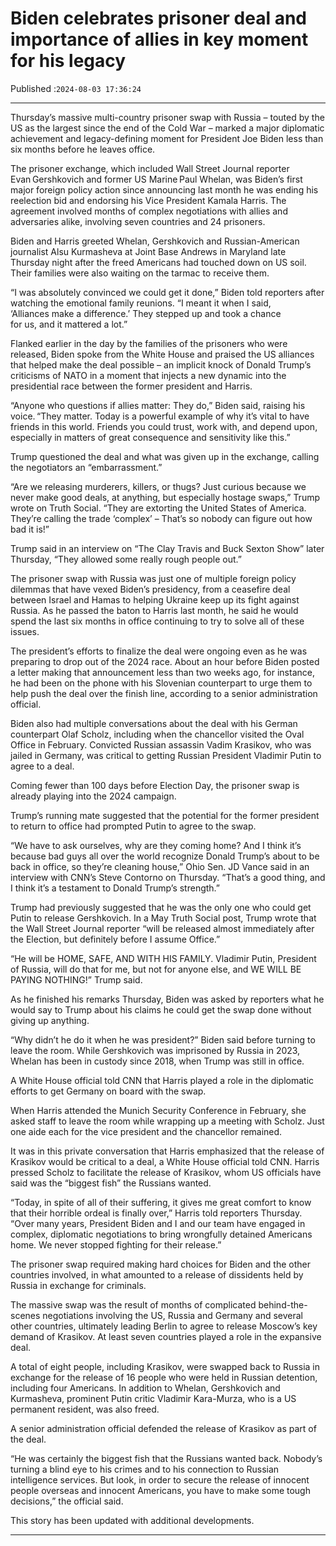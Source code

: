 # Biden celebrates prisoner deal and importance of allies in key moment for his legacy

Published :`2024-08-03 17:36:24`

---

Thursday’s massive multi-country prisoner swap with Russia – touted by the US as the largest since the end of the Cold War – marked a major diplomatic achievement and legacy-defining moment for President Joe Biden less than six months before he leaves office.

The prisoner exchange, which included Wall Street Journal reporter Evan Gershkovich and former US Marine Paul Whelan, was Biden’s first major foreign policy action since announcing last month he was ending his reelection bid and endorsing his Vice President Kamala Harris. The agreement involved months of complex negotiations with allies and adversaries alike, involving seven countries and 24 prisoners.

Biden and Harris greeted Whelan, Gershkovich and Russian-American journalist Alsu Kurmasheva at Joint Base Andrews in Maryland late Thursday night after the freed Americans had touched down on US soil. Their families were also waiting on the tarmac to receive them.

“I was absolutely convinced we could get it done,” Biden told reporters after watching the emotional family reunions. “I meant it when I said, ‘Alliances make a difference.’ They stepped up and took a chance for us, and it mattered a lot.”

Flanked earlier in the day by the families of the prisoners who were released, Biden spoke from the White House and praised the US alliances that helped make the deal possible – an implicit knock of Donald Trump’s criticisms of NATO in a moment that injects a new dynamic into the presidential race between the former president and Harris.

“Anyone who questions if allies matter: They do,” Biden said, raising his voice. “They matter. Today is a powerful example of why it’s vital to have friends in this world. Friends you could trust, work with, and depend upon, especially in matters of great consequence and sensitivity like this.”

Trump questioned the deal and what was given up in the exchange, calling the negotiators an “embarrassment.”

“Are we releasing murderers, killers, or thugs? Just curious because we never make good deals, at anything, but especially hostage swaps,” Trump wrote on Truth Social. “They are extorting the United States of America. They’re calling the trade ‘complex’ – That’s so nobody can figure out how bad it is!”

Trump said in an interview on “The Clay Travis and Buck Sexton Show” later Thursday, “They allowed some really rough people out.”

The prisoner swap with Russia was just one of multiple foreign policy dilemmas that have vexed Biden’s presidency, from a ceasefire deal between Israel and Hamas to helping Ukraine keep up its fight against Russia. As he passed the baton to Harris last month, he said he would spend the last six months in office continuing to try to solve all of these issues.

The president’s efforts to finalize the deal were ongoing even as he was preparing to drop out of the 2024 race. About an hour before Biden posted a letter making that announcement less than two weeks ago, for instance, he had been on the phone with his Slovenian counterpart to urge them to help push the deal over the finish line, according to a senior administration official.

Biden also had multiple conversations about the deal with his German counterpart Olaf Scholz, including when the chancellor visited the Oval Office in February. Convicted Russian assassin Vadim Krasikov, who was jailed in Germany, was critical to getting Russian President Vladimir Putin to agree to a deal.

Coming fewer than 100 days before Election Day, the prisoner swap is already playing into the 2024 campaign.

Trump’s running mate suggested that the potential for the former president to return to office had prompted Putin to agree to the swap.

“We have to ask ourselves, why are they coming home? And I think it’s because bad guys all over the world recognize Donald Trump’s about to be back in office, so they’re cleaning house,” Ohio Sen. JD Vance said in an interview with CNN’s Steve Contorno on Thursday. “That’s a good thing, and I think it’s a testament to Donald Trump’s strength.”

Trump had previously suggested that he was the only one who could get Putin to release Gershkovich. In a May Truth Social post, Trump wrote that the Wall Street Journal reporter “will be released almost immediately after the Election, but definitely before I assume Office.”

“He will be HOME, SAFE, AND WITH HIS FAMILY. Vladimir Putin, President of Russia, will do that for me, but not for anyone else, and WE WILL BE PAYING NOTHING!” Trump said.

As he finished his remarks Thursday, Biden was asked by reporters what he would say to Trump about his claims he could get the swap done without giving up anything.

“Why didn’t he do it when he was president?” Biden said before turning to leave the room. While Gershkovich was imprisoned by Russia in 2023, Whelan has been in custody since 2018, when Trump was still in office.

A White House official told CNN that Harris played a role in the diplomatic efforts to get Germany on board with the swap.

When Harris attended the Munich Security Conference in February, she asked staff to leave the room while wrapping up a meeting with Scholz. Just one aide each for the vice president and the chancellor remained.

It was in this private conversation that Harris emphasized that the release of Krasikov would be critical to a deal, a White House official told CNN. Harris pressed Scholz to facilitate the release of Krasikov, whom US officials have said was the “biggest fish” the Russians wanted.

“Today, in spite of all of their suffering, it gives me great comfort to know that their horrible ordeal is finally over,” Harris told reporters Thursday. “Over many years, President Biden and I and our team have engaged in complex, diplomatic negotiations to bring wrongfully detained Americans home. We never stopped fighting for their release.”

The prisoner swap required making hard choices for Biden and the other countries involved, in what amounted to a release of dissidents held by Russia in exchange for criminals.

The massive swap was the result of months of complicated behind-the-scenes negotiations involving the US, Russia and Germany and several other countries, ultimately leading Berlin to agree to release Moscow’s key demand of Krasikov. At least seven countries played a role in the expansive deal.

A total of eight people, including Krasikov, were swapped back to Russia in exchange for the release of 16 people who were held in Russian detention, including four Americans. In addition to Whelan, Gershkovich and Kurmasheva, prominent Putin critic Vladimir Kara-Murza, who is a US permanent resident, was also freed.

A senior administration official defended the release of Krasikov as part of the deal.

“He was certainly the biggest fish that the Russians wanted back. Nobody’s turning a blind eye to his crimes and to his connection to Russian intelligence services. But look, in order to secure the release of innocent people overseas and innocent Americans, you have to make some tough decisions,” the official said.

This story has been updated with additional developments.

---

